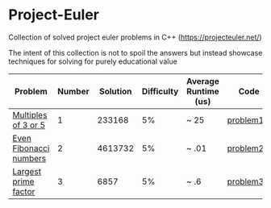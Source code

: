 # Project-Euler
Collection of solved project euler problems in C++ (https://projecteuler.net/)

The intent of this collection is not to spoil the answers but instead showcase techniques for solving for purely educational value

| Problem                                                      | Number | Solution | Difficulty | Average Runtime (us) | Code                                                                                 |
|--------------------------------------------------------------|--------|----------|------------|----------------------|--------------------------------------------------------------------------------------|
| [Multiples of 3 or 5](https://projecteuler.net/problem=1)    | 1      | 233168   | 5%         | ~ 25                 | [problem1.h](https://github.com/cpratim/Project-Euler/blob/main/problems/problem1.h) |
| [Even Fibonacci numbers](https://projecteuler.net/problem=2) | 2      | 4613732  | 5%         | ~ .01                | [problem2.h](https://github.com/cpratim/Project-Euler/blob/main/problems/problem2.h) |
| [Largest prime factor](https://projecteuler.net/problem=3)   | 3      | 6857     | 5%         | ~ .6                 | [problem3.h](https://github.com/cpratim/Project-Euler/blob/main/problems/problem3.h) |
